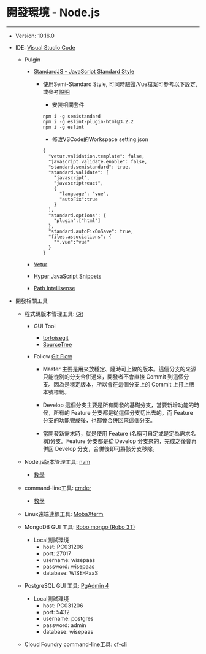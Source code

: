 # 開發環境 - Node.js

---

* Version: 10.16.0
* IDE: [Visual Studio Code](https://code.visualstudio.com/)

  * Pulgin

    * [StandardJS - JavaScript Standard Style](https://marketplace.visualstudio.com/items?itemName=chenxsan.vscode-standardjs)

      * 使用Semi-Standard Style, 可同時驗證.Vue檔案可參考以下設定, 或參考[說明](https://wdd.js.org/vscode-vue-standardjs.html)

        * 安裝相關套件

        ```
        npm i -g semistandard
        npm i -g eslint-plugin-html@3.2.2
        npm i -g eslint
        ```

        * 修改VSCode的Workspace setting.json

        ```
        {
          "vetur.validation.template": false,
          "javascript.validate.enable": false,
          "standard.semistandard": true,
          "standard.validate": [
            "javascript",
            "javascriptreact",
            {
              "language": "vue",
              "autoFix":true
            }
          ],
          "standard.options": {
            "plugin":["html"]
          },
          "standard.autoFixOnSave": true,
          "files.associations": {
            "*.vue":"vue"
          }  
        }
        ```

    * [Vetur](https://marketplace.visualstudio.com/items?itemName=octref.vetur)

    * [Hyper JavaScript Snippets](https://marketplace.visualstudio.com/items?itemName=t7yang.hyper-javascript-snippets)

    * [Path Intellisense](https://marketplace.visualstudio.com/items?itemName=christian-kohler.path-intellisense)

* 開發相關工具

  * 程式碼版本管理工具: [Git](https://gitforwindows.org/)

    * GUI Tool
      * [tortoisegit](https://tortoisegit.org/)
      * [SourceTree](https://www.sourcetreeapp.com/)
    * Follow [Git Flow](https://nvie.com/posts/a-successful-git-branching-model/)

      * Master 主要是用來放穩定、隨時可上線的版本。這個分支的來源只能從別的分支合併過來，開發者不會直接 Commit 到這個分支。因為是穩定版本，所以會在這個分支上的 Commit 上打上版本號標籤。
      * Develop 這個分支主要是所有開發的基礎分支，當要新增功能的時候，所有的 Feature 分支都是從這個分支切出去的。而 Feature 分支的功能完成後，也都會合併回來這個分支。

      * 當開發新需求時，就是使用 Feature \(名稱可自定或是定為需求名稱\)分支。Feature 分支都是從 Develop 分支來的，完成之後會再併回 Develop 分支，合併後即可將該分支移除。

  * Node.js版本管理工具: [nvm](https://github.com/coreybutler/nvm-windows)

    * [教學](https://oranwind.org/nvm-windows/)

  * command-line工具: [cmder](http://cmder.net/)

    * [教學](https://blog.miniasp.com/post/2015/09/27/Useful-tool-Cmder.aspx)

  * Linux遠端連線工具: [MobaXterm](https://mobaxterm.mobatek.net/)

  * MongoDB GUI 工具: [Robo mongo \(Robo 3T\)](https://robomongo.org/download)

    * Local測試環境
      * host: PC031206
      * port: 27017
      * username: wisepaas
      * password: wisepaas
      * database: WISE-PaaS

  * PostgreSQL GUI 工具: [PgAdmin 4](https://www.pgadmin.org/download/)
    * Local測試環境
      * host: PC031206
      * port: 5432
      * username: postgres
      * password: admin
      * database: wisepaas
  * Cloud Foundry command-line工具: [cf-cli](https://docs.cloudfoundry.org/cf-cli/install-go-cli.html)




